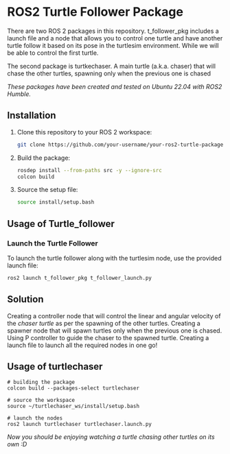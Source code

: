 # ROS2 Turtle Follower Package

There are two ROS 2 packages in this repository. t_follower_pkg includes a launch file and a node that allows you to control one turtle and have another turtle follow it based on its pose in the turtlesim environment. While we will be able to control the first turtle.

The second package is turtkechaser. A main turtle (a.k.a. chaser) that will chase the other turtles, spawning only when the previous one is chased

*These packages have been created and tested on Ubuntu 22.04 with ROS2 Humble.*


## Installation

1. Clone this repository to your ROS 2 workspace:

    ```bash
    git clone https://github.com/your-username/your-ros2-turtle-package.git
    ```

2. Build the package:

    ```bash
    rosdep install --from-paths src -y --ignore-src
    colcon build
    ```

3. Source the setup file:

    ```bash
    source install/setup.bash
    ```

## Usage of Turtle_follower

### Launch the Turtle Follower

To launch the turtle follower along with the turtlesim node, use the provided launch file:

```bash
ros2 launch t_follower_pkg t_follower_launch.py
```

## Solution  
Creating a controller node that will control the linear and angular velocity of the *chaser turtle* as per the spawning of the other turtles.
Creating a spawner node that will spawn turtles only when the previous one is chased.
Using P controller to guide the chaser to the spawned turtle.
Creating a launch file to launch all the required nodes in one go!

## Usage of turtlechaser
```
# building the package
colcon build --packages-select turtlechaser

# source the workspace
source ~/turtlechaser_ws/install/setup.bash

# launch the nodes
ros2 launch turtlechaser turtlechaser.launch.py
```  
*Now you should be enjoying watching a turtle chasing other turtles on its own :D*

